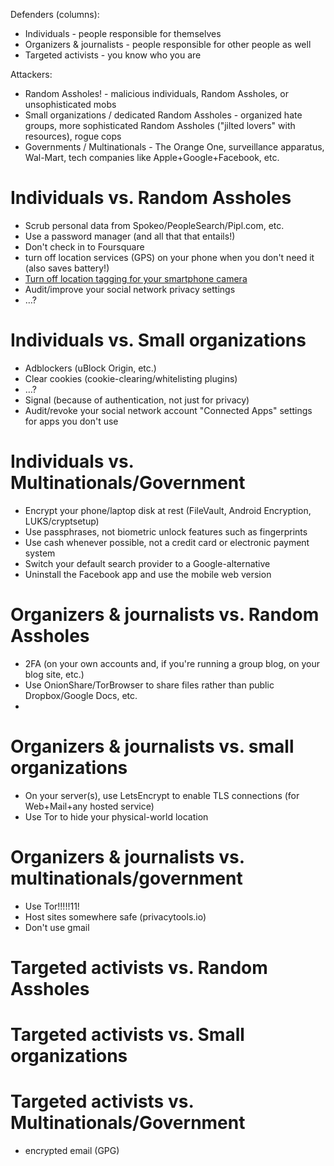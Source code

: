 Defenders (columns):

* Individuals - people responsible for themselves
* Organizers & journalists - people responsible for other people as well
* Targeted activists - you know who you are

Attackers:

* Random Assholes! - malicious individuals, Random Assholes, or unsophisticated mobs
* Small organizations / dedicated Random Assholes - organized hate groups, more sophisticated Random Assholes ("jilted lovers" with resources), rogue cops
* Governments / Multinationals - The Orange One, surveillance apparatus, Wal-Mart, tech companies like Apple+Google+Facebook, etc.

# Individuals vs. Random Assholes

* Scrub personal data from Spokeo/PeopleSearch/Pipl.com, etc.
* Use a password manager (and all that that entails!)
* Don't check in to Foursquare
* turn off location services (GPS) on your phone when you don't need it (also saves battery!)
* [Turn off location tagging for your smartphone camera](https://www.wired.com/2013/07/tip-smartphone-camera-gps/)
* Audit/improve your social network privacy settings
* …?

# Individuals vs. Small organizations

* Adblockers (uBlock Origin, etc.)
* Clear cookies (cookie-clearing/whitelisting plugins)
* …?
* Signal (because of authentication, not just for privacy)
* Audit/revoke your social network account "Connected Apps" settings for apps you don't use

# Individuals vs. Multinationals/Government

* Encrypt your phone/laptop disk at rest (FileVault, Android Encryption, LUKS/cryptsetup)
* Use passphrases, not biometric unlock features such as fingerprints
* Use cash whenever possible, not a credit card or electronic payment system
* Switch your default search provider to a Google-alternative
* Uninstall the Facebook app and use the mobile web version

# Organizers & journalists vs. Random Assholes

* 2FA (on your own accounts and, if you're running a group blog, on your blog site, etc.)
* Use OnionShare/TorBrowser to share files rather than public Dropbox/Google Docs, etc.
* 

# Organizers & journalists vs. small organizations

* On your server(s), use LetsEncrypt to enable TLS connections (for Web+Mail+any hosted service)
* Use Tor to hide your physical-world location

# Organizers & journalists vs. multinationals/government

* Use Tor!!!!!11!
* Host sites somewhere safe (privacytools.io)
* Don't use gmail

# Targeted activists vs. Random Assholes

# Targeted activists vs. Small organizations

# Targeted activists vs. Multinationals/Government

* encrypted email (GPG)